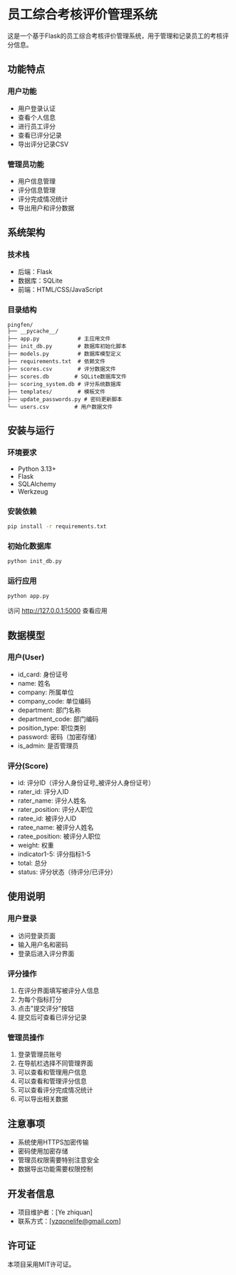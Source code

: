 # 员工综合考核评价管理系统

这是一个基于Flask的员工综合考核评价管理系统，用于管理和记录员工的考核评分信息。

## 功能特点

### 用户功能
- 用户登录认证
- 查看个人信息
- 进行员工评分
- 查看已评分记录
- 导出评分记录CSV

### 管理员功能
- 用户信息管理
- 评分信息管理
- 评分完成情况统计
- 导出用户和评分数据

## 系统架构

### 技术栈
- 后端：Flask
- 数据库：SQLite
- 前端：HTML/CSS/JavaScript

### 目录结构
```
pingfen/
├── __pycache__/
├── app.py            # 主应用文件
├── init_db.py        # 数据库初始化脚本
├── models.py         # 数据库模型定义
├── requirements.txt  # 依赖文件
├── scores.csv        # 评分数据文件
├── scores.db        # SQLite数据库文件
├── scoring_system.db # 评分系统数据库
├── templates/        # 模板文件
├── update_passwords.py # 密码更新脚本
└── users.csv        # 用户数据文件
```

## 安装与运行

### 环境要求
- Python 3.13+
- Flask
- SQLAlchemy
- Werkzeug

### 安装依赖
```bash
pip install -r requirements.txt
```

### 初始化数据库
```bash
python init_db.py
```

### 运行应用
```bash
python app.py
```

访问 http://127.0.0.1:5000 查看应用

## 数据模型

### 用户(User)
- id_card: 身份证号
- name: 姓名
- company: 所属单位
- company_code: 单位编码
- department: 部门名称
- department_code: 部门编码
- position_type: 职位类别
- password: 密码（加密存储）
- is_admin: 是否管理员

### 评分(Score)
- id: 评分ID（评分人身份证号_被评分人身份证号）
- rater_id: 评分人ID
- rater_name: 评分人姓名
- rater_position: 评分人职位
- ratee_id: 被评分人ID
- ratee_name: 被评分人姓名
- ratee_position: 被评分人职位
- weight: 权重
- indicator1-5: 评分指标1-5
- total: 总分
- status: 评分状态（待评分/已评分）

## 使用说明

### 用户登录
- 访问登录页面
- 输入用户名和密码
- 登录后进入评分界面

### 评分操作
1. 在评分界面填写被评分人信息
2. 为每个指标打分
3. 点击"提交评分"按钮
4. 提交后可查看已评分记录

### 管理员操作
1. 登录管理员账号
2. 在导航栏选择不同管理界面
3. 可以查看和管理用户信息
4. 可以查看和管理评分信息
5. 可以查看评分完成情况统计
6. 可以导出相关数据

## 注意事项
- 系统使用HTTPS加密传输
- 密码使用加密存储
- 管理员权限需要特别注意安全
- 数据导出功能需要权限控制

## 开发者信息
- 项目维护者：[Ye zhiquan]
- 联系方式：[yzqonelife@gmail.com]

## 许可证
本项目采用MIT许可证。
